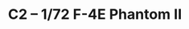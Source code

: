 ---
layout: product
title: "C2 – 1/72 F-4E Phantom II"
price: "1600" 
desc: "Maketa"
img_path: "/assets/img/HASE 00332.webp"
brand: "Hasegawa"
available: false
special_offer: false
new: true
soon: false
cat: "010000"
subcat: "015700"
subsubcat: "0N/A"
sifra: "HASE 00332"
popular: false
---